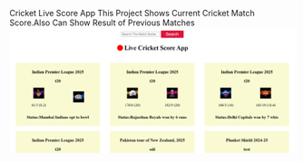 Cricket Live Score App
This Project Shows Current Cricket Match Score.Also Can Show Result of Previous Matches
![image alt](https://github.com/imchatrasal007/ReactProject/blob/0156d3e23ecb9c575898637c2aa77aa87b0c61e6/Screenshot%202025-03-31%20202014.png)
